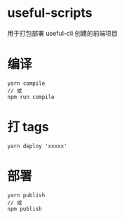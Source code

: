 # useful-scripts

用于打包部署 useful-cli 创建的前端项目

# 编译

```
yarn compile
// 或
npm run compile
```

# 打 tags

```
yarn deploy 'xxxxx'
```

# 部署

```
yarn publish
// 或
npm publish
```

